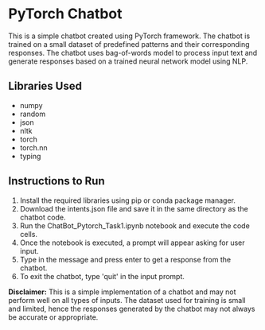 # PyTorch Chatbot

This is a simple chatbot created using PyTorch framework. The chatbot is trained on a small dataset of predefined patterns and their corresponding responses. The chatbot uses bag-of-words model to process input text and generate responses based on a trained neural network model using NLP.

## Libraries Used
- numpy
- random
- json
- nltk
- torch
- torch.nn
- typing

## Instructions to Run

1. Install the required libraries using pip or conda package manager.
2. Download the intents.json file and save it in the same directory as the chatbot code.
3. Run the ChatBot_Pytorch_Task1.ipynb notebook and execute the code cells.
4. Once the notebook is executed, a prompt will appear asking for user input.
5. Type in the message and press enter to get a response from the chatbot.
6. To exit the chatbot, type 'quit' in the input prompt.

**Disclaimer:** This is a simple implementation of a chatbot and may not perform well on all types of inputs. The dataset used for training is small and limited, hence the responses generated by the chatbot may not always be accurate or appropriate.
